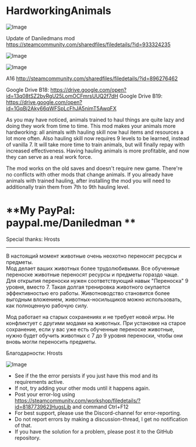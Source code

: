 # HardworkingAnimals

![Image](https://i.imgur.com/WAEzk68.png)

Update of Daniledmans mod
https://steamcommunity.com/sharedfiles/filedetails/?id=933324235

![Image](https://i.imgur.com/7Gzt3Rg.png)

	
![Image](https://i.imgur.com/NOW7jU1.png)

A16 http://steamcommunity.com/sharedfiles/filedetails/?id=896276462

Google Drive B18: https://drive.google.com/open?id=13q08tSZ2byRgU25LomOCFmrsUUQ2f7dH
Google Drive B19: https://drive.google.com/open?id=1GqBj2Aky66qWFSpLcFhJA5nimT5AwqFX

As you may have noticed, animals trained to haul things are quite lazy and doing they work from time to time. 
This mod makes your animals more hardworking: all animals with hauling skill now haul items and resources a lot more often. 
Also hauling skill now requires 9 levels to be learned, instead of vanilla 7. It will take more time to train animals, but will finally repay with increased effectiveness. 
Having hauling animals is more profitable, and now they can serve as a real work force. 

The mod works on the old saves and doesn&apos;t require new game. There&apos;re no conflicts with other mods that change animals. 
If you already have animals with trained hauling, after installing the mod you will need to additionally train them from 7th to 9th hauling level.	

# **My PayPal: paypal.me/Daniledman **



Special thanks: Hrosts
_____	
В настоящий момент животные очень неохотно переносят ресурсы и предметы. 	
Мод делает ваших животных более трудолюбивыми. Все обученные переноске животные переносят ресурсы и предметы гораздо чаще. 
Для открытия переноски нужен соответствующий навык &quot;Переноска&quot; 9 уровня, вместо 7. Такая  долгая тренировка животного окупается эффективностью его работы. 
Животноводство становится более выгодным вложением, животных-носильщиков можно использовать, как полноценную рабочую силу.

Мод работает на старых сохранениях и не требует новой игры. Не конфликтует с другими модами на животных.
При установке на старое сохранение, если у вас уже есть обученные переноске животные, нужно будет обучить животных с 7 до 9 уровня переноски, чтобы они вновь могли переносить предметы.

Благодарности: Hrosts

![Image](https://i.imgur.com/Rs6T6cr.png)



-  See if the the error persists if you just have this mod and its requirements active.
-  If not, try adding your other mods until it happens again.
-  Post your error-log using https://steamcommunity.com/workshop/filedetails/?id=818773962]HugsLib and command Ctrl+F12
-  For best support, please use the Discord-channel for error-reporting.
-  Do not report errors by making a discussion-thread, I get no notification of that.
-  If you have the solution for a problem, please post it to the GitHub repository.



